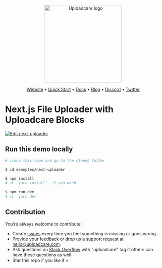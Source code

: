 <p align="center">
  <a href="https://uploadcare.com?ref=github-next-example-readme">
    <picture>
      <source media="(prefers-color-scheme: light)" srcset="https://ucarecdn.com/1b4714cd-53be-447b-bbde-e061f1e5a22f/logo-safespace-transparent.svg">
      <source media="(prefers-color-scheme: dark)" srcset="https://ucarecdn.com/3b610a0a-780c-4750-a8b4-3bf4a8c90389/logo-transparent-inverted.svg">
      <img width=250 alt="Uploadcare logo" src="https://ucarecdn.com/1b4714cd-53be-447b-bbde-e061f1e5a22f/logo-safespace-transparent.svg">
    </picture>
  </a>
</p>
<p align="center">
  <a href="https://uploadcare.com?ref=github-next-example-readme">Website</a> • 
  <a href="https://uploadcare.com/docs/start/quickstart?ref=github-next-example-readme">Quick Start</a> • 
  <a href="https://uploadcare.com/docs?ref=github-next-example-readme">Docs</a> • 
  <a href="https://uploadcare.com/blog?ref=github-next-example-readme">Blog</a> • 
  <a href="https://discord.gg/mKWRgRsVz8?ref=github-next-example-readme">Discord</a> •
  <a href="https://twitter.com/Uploadcare?ref=github-next-example-readme">Twitter</a>
</p>

# Next.js File Uploader with Uploadcare Blocks

[![Edit next-uploader](https://codesandbox.io/static/img/play-codesandbox.svg)](https://codesandbox.io/s/github/uploadcare/blocks-examples/tree/main/examples/next-uploader/)

## Run this demo locally

```bash
# clone this repo and go to the cloned folder

$ cd examples/next-uploader

$ npm install
# or `yarn install`, if you wish

$ npm run dev
# or `yarn dev`
```

## Contribution

You’re always welcome to contribute:

* Create [issues](https://github.com/uploadcare/blocks-examples/issues) every time you feel something is missing or goes wrong.
* Provide your feedback or drop us a support request at <a href="mailto:hello@uploadcare.com">hello@uploadcare.com</a>.
* Ask questions on [Stack Overflow](https://stackoverflow.com/questions/tagged/uploadcare) with "uploadcare" tag if others can have these questions as well.
* Star this repo if you like it ⭐️
